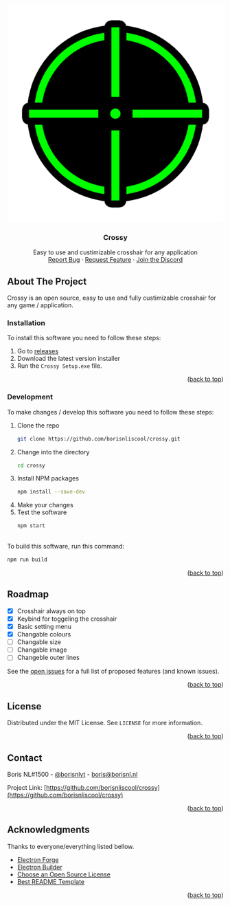 <div id="top"></div>

<br />
<div align="center">
  <a href="https://github.com/borisnliscool/crossy/">
    <img src="https://github.com/borisnliscool/crossy/blob/main/src/imgs/crossy-logo.png" alt="Logo">
  </a>

  <h3 align="center">Crossy</h3>

  <p align="center">
    Easy to use and custimizable crosshair for any application
    <br />
    <a href="https://github.com/borisnliscool/crossy/issues">Report Bug</a>
    ·
    <a href="https://github.com/borisnliscool/crossy/issues">Request Feature</a>
    · 
    <a href="https://discord.gg/38cKmVt">Join the Discord</a>
  </p>
</div>

## About The Project

Crossy is an open source, easy to use and fully custimizable crosshair for any game / application.

### Installation

To install this software you need to follow these steps:

1. Go to [releases](https://github.com/borisnliscool/crossy/releases)
2. Download the latest version installer
3. Run the `Crossy Setup.exe` file.

<p align="right">(<a href="#top">back to top</a>)</p>

### Development

To make changes / develop this software you need to follow these steps:

1. Clone the repo
   ```sh
   git clone https://github.com/borisnliscool/crossy.git
   ```
2. Change into the directory
   ```sh
   cd crossy
   ```
3. Install NPM packages
   ```sh
   npm install --save-dev
   ```
4. Make your changes
5. Test the software
   ```sh
   npm start
   ```
<br>
To build this software, run this command:

```sh
npm run build
```

<p align="right">(<a href="#top">back to top</a>)</p>


## Roadmap

- [x] Crosshair always on top
- [x] Keybind for toggeling the crosshair
- [x] Basic setting menu
- [x] Changable colours
- [ ] Changable size
- [ ] Changable image
- [ ] Changeble outer lines

See the [open issues](https://github.com/borisnliscool/crossy/issues) for a full list of proposed features (and known issues).

<p align="right">(<a href="#top">back to top</a>)</p>


## License

Distributed under the MIT License. See `LICENSE` for more information.

<p align="right">(<a href="#top">back to top</a>)</p>


## Contact

Boris NL#1500 - [@borisnlyt](https://twitter.com/borisnlyt) - [boris@borisnl.nl](mailto:boris@borisnl.nl)

Project Link: [https://github.com/borisnliscool/crossy](https://github.com/borisnliscool/crossy)

<p align="right">(<a href="#top">back to top</a>)</p>


## Acknowledgments
Thanks to everyone/everything listed bellow.

* [Electron Forge](https://www.electronforge.io/)
* [Electron Builder](https://www.electron.build/)
* [Choose an Open Source License](https://choosealicense.com)
* [Best README Template](https://github.com/othneildrew/Best-README-Template)

<p align="right">(<a href="#top">back to top</a>)</p>
